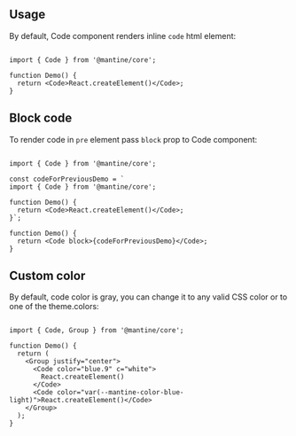 ## Usage

By default, Code component renders inline `code` html element:

```

import { Code } from '@mantine/core';

function Demo() {
  return <Code>React.createElement()</Code>;
}
```

## Block code

To render code in `pre` element pass `block` prop to Code component:

```

import { Code } from '@mantine/core';

const codeForPreviousDemo = `
import { Code } from '@mantine/core';

function Demo() {
  return <Code>React.createElement()</Code>;
}`;

function Demo() {
  return <Code block>{codeForPreviousDemo}</Code>;
}
```

## Custom color

By default, code color is gray, you can change it to any valid CSS color or to one of the theme.colors:

```

import { Code, Group } from '@mantine/core';

function Demo() {
  return (
    <Group justify="center">
      <Code color="blue.9" c="white">
        React.createElement()
      </Code>
      <Code color="var(--mantine-color-blue-light)">React.createElement()</Code>
    </Group>
  );
}
```